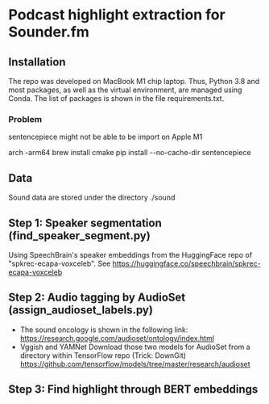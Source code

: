 # Podcast highlight extraction for Sounder.fm

## Installation
The repo was developed on MacBook M1 chip laptop. Thus, Python 3.8 and most packages, as well as the virtual 
environment, are managed using Conda. The list of packages is shown in the file requirements.txt.

### Problem
sentencepiece might not be able to be import on Apple M1

arch -arm64 brew install cmake
pip install --no-cache-dir sentencepiece


## Data
Sound data are stored under the directory ./sound

## Step 1: Speaker segmentation (find_speaker_segment.py)
Using SpeechBrain's speaker embeddings from the HuggingFace repo of "spkrec-ecapa-voxceleb".
See https://huggingface.co/speechbrain/spkrec-ecapa-voxceleb

## Step 2: Audio tagging by AudioSet (assign_audioset_labels.py)
- The sound oncology is shown in the following link:
https://research.google.com/audioset/ontology/index.html
- Vggish and YAMNet
Download those two models for AudioSet from a directory within TensorFlow repo (Trick: DownGit)
https://github.com/tensorflow/models/tree/master/research/audioset

## Step 3: Find highlight through BERT embeddings



